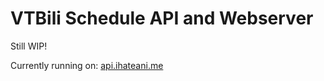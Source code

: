 # VTBili Schedule API and Webserver

Still WIP!

Currently running on: [api.ihateani.me](https://api.ihateani.me)